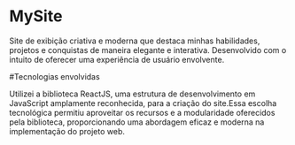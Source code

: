 # MySite
Site de exibição criativa e moderna que destaca minhas habilidades, projetos e conquistas de maneira elegante e interativa. Desenvolvido com o intuito de oferecer uma experiência de usuário envolvente.

#Tecnologias envolvidas

Utilizei a biblioteca ReactJS, uma estrutura de desenvolvimento em JavaScript amplamente reconhecida, para a criação do site.Essa escolha tecnológica permitiu aproveitar os recursos e a modularidade oferecidos pela biblioteca, proporcionando uma abordagem eficaz e moderna na implementação do projeto web.
